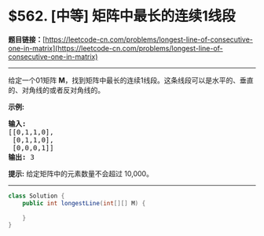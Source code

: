 # $562. [中等] 矩阵中最长的连续1线段

**题目链接：**[https://leetcode-cn.com/problems/longest-line-of-consecutive-one-in-matrix](https://leetcode-cn.com/problems/longest-line-of-consecutive-one-in-matrix)

---

<div class="content__1Y2H">
 <div class="notranslate">
  <p>给定一个01矩阵 <strong>M</strong>，找到矩阵中最长的连续1线段。这条线段可以是水平的、垂直的、对角线的或者反对角线的。</p> 
  <p><strong>示例:</strong></p> 
  <pre class="language-text"><strong>输入:</strong>
[[0,1,1,0],
 [0,1,1,0],
 [0,0,0,1]]
<strong>输出:</strong> 3
</pre> 
  <p><strong>提示:</strong> 给定矩阵中的元素数量不会超过 10,000。</p> 
 </div>
</div>

---

```java
class Solution {
    public int longestLine(int[][] M) {
        
    }
}
```